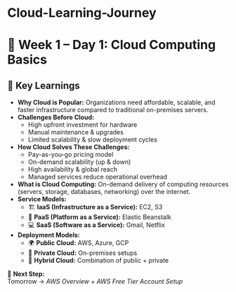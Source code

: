# Cloud-Learning-Journey
# 📅 Week 1 – Day 1: Cloud Computing Basics

## 🧠 Key Learnings
- **Why Cloud is Popular:** Organizations need affordable, scalable, and faster infrastructure compared to traditional on-premises servers.
- **Challenges Before Cloud:** 
  - High upfront investment for hardware  
  - Manual maintenance & upgrades  
  - Limited scalability & slow deployment cycles  
- **How Cloud Solves These Challenges:** 
  - Pay-as-you-go pricing model  
  - On-demand scalability (up & down)  
  - High availability & global reach  
  - Managed services reduce operational overhead  
- **What is Cloud Computing:** On-demand delivery of computing resources (servers, storage, databases, networking) over the internet.
- **Service Models:**
  - 🏗 **IaaS (Infrastructure as a Service):** EC2, S3  
  - 🧩 **PaaS (Platform as a Service):** Elastic Beanstalk  
  - 💻 **SaaS (Software as a Service):** Gmail, Netflix  
- **Deployment Models:**
  - 🌍 **Public Cloud:** AWS, Azure, GCP  
  - 🏢 **Private Cloud:** On-premises setups  
  - 🔗 **Hybrid Cloud:** Combination of public + private  


📌 **Next Step:**  
Tomorrow → *AWS Overview + AWS Free Tier Account Setup*

